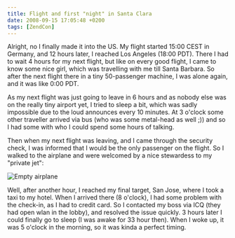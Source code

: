 ```yaml
---
title: Flight and first "night" in Santa Clara
date: 2008-09-15 17:05:48 +0200
tags: [ZendCon]
---
```


Alright, no I finally made it into the US. My flight started 15:00 CEST in Germany, and 12 hours later, I reached Los Angeles (18:00 PDT). There I had to wait 4 hours for my next flight, but like on every good flight, I came to know some nice girl, which was travelling with me till Santa Barbara. So after the next flight there in a tiny 50-passenger machine, I was alone again, and it was like 0:00 PDT.

As my next flight was just going to leave in 6 hours and as nobody else was on the really tiny airport yet, I tried to sleep a bit, which was sadly impossible due to the loud announces every 10 minutes.  At 3 o'clock some other traveller arrived via bus (who was some metal-head as well ;)) and so I had some with who I could spend some hours of talking.

Then when my next flight was leaving, and I came through the security check, I was informed that I would be the only passenger on the flight. So I walked to the airplane and were welcomed by a nice stewardess to my "private jet":

![Empty airplane](/images/content/posts/2008-09-15-empty-airplane.jpg)

Well, after another hour, I reached my final target, San Jose, where I took a taxi to my hotel. When I arrived there (8 o'clock), I had some problem with the check-in, as I had to credit card. So I contacted my boss via ICQ (they had open wlan in the lobby), and resolved the issue quickly. 3 hours later I could finally go to sleep (I was awake for 33 hour then). When I woke up, it was 5 o'clock in the morning, so it was kinda a perfect timing.